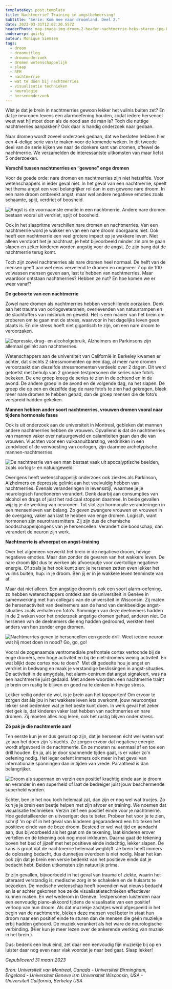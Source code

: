 ```yaml
---
templateKey: post.template
title: Nachtmerrie? Training in angstbeheersing!
Subtitle: "Serie: Kom mee naar droomland. Deel 2."
date: 2023-03-31T12:02:20.557Z
headerPhoto: map-image-img-droom-2-header-nachtmerrie-heks-staren-jpg-bron-pixabay-com-onderschrift-droom-2-header
onderwerp: quirky
auteur: Monique Siemsen
tags:
  - droom
  - droomuitleg
  - droomonderzoek
  - dromen wetenschappelijk
  - slaap
  - REM
  - nachtmerrie
  - wat te doen bij nachtmerries
  - visualisatie technieken
  - neurologie
  - hersenonderzoek
---
```

Wist je dat je brein in nachtmerries gewoon lekker het vuilnis buiten zet? En dat je neuronen tevens een alarmoefening houden, zodat iedere hersencel weet wat hij moet doen als de nood aan de man is? Toch die nuttige nachtmerries aanpakken? Ook daar is handig onderzoek naar gedaan.



Naar dromen wordt zoveel onderzoek gedaan, dat we besloten hebben hier een 4-delige serie van te maken voor de komende weken. In dit tweede deel van de serie kijken we naar de donkere kant van dromen, oftewel de nachtmerrie. We verzamelden de interessantste uitkomsten van maar liefst 5 onderzoeken. 



**Verschil tussen nachtmerries en “gewone” enge dromen**

Voor de goede orde: nare dromen en nachtmerries zijn niet hetzelfde. Voor wetenschappers in ieder geval niet. In het geval van een nachtmerrie, speelt het thema angst een veel belangrijker rol dan in een gewone nare droom. In een nare droom ontbreekt angst, maar wel andere negatieve emoties zoals schaamte, spijt, verdriet of boosheid. 

![Angst is de voornaamste emotie in een nachtmerrie. Andere nare dromen bestaan vooral uit verdriet, spijt of boosheid.](/img/droom-2-nachtmerrie-bos-gedaante.jpg "Pixabay.com")

Ook in het slaapritme verschillen nare dromen en nachtmerries. Van een nachtmerrie word je wakker en van een nare droom doorgaans niet. Ook heeft een nachtmerrie een veel grotere impact op je wakkere leven. Niet alleen verstoort het je nachtrust, je hebt bijvoorbeeld minder zin om te gaan slapen en zeker kinderen worden angstig voor de angst. Ze zijn bang dat de nachtmerrie terug komt.



Toch zijn zowel nachtmerries als nare dromen heel normaal. De helft van de mensen geeft aan wel eens vervelend te dromen en ongeveer 7 op de 100 volwassen mensen geven aan, last te hebben van nachtmerries. Maar waardoor ontstaan nachtmerries? Hebben ze nut? En hoe komen we er weer vanaf?



**De geboorte van een nachtmerrie**

Zowel nare dromen als nachtmerries hebben verschillende oorzaken. Denk aan het trauma van oorlogsveteranen, overlevenden van natuurrampen en de slachtoffers van misbruik en geweld. Het is een manier van het brein om proberen om te gaan met de stress, waarvoor in het dagelijks leven geen plaats is. En die stress hoeft niet gigantisch te zijn, om een nare droom te veroorzaken.

![Depressie, drug- en alcoholgebruik, Alzheimers en Parkinsons zijn allemaal gelinkt aan nachtmerries.](/img/droom-2-oorzaken-drugs-meisje.jpg "Pixabay.com")

Wetenschappers aan de universiteit van Californië in Berkeley kwamen er achter, dat slechts 2 stressmomenten op een dag, al meer nare dromen veroorzaakt dan diezelfde stressmomenten verdeeld over 2 dagen. Dit werd getoetst met behulp van 2 groepen testpersonen die series nare foto’s bekeken. De ene groep kreeg de series te zien in de ochtend en in de avond. De andere groep in de avond en de volgende dag, na het slapen. De groep die op een en dezelfde dag de nare foto’s te zien had gekregen, bleek meer nare dromen te hebben gehad, dan de groep mensen die de foto’s verspreid hadden gekeken. 



**Mannen hebben ander soort nachtmerries, vrouwen dromen vooral naar tijdens hormonale fases** 

Ook is uit onderzoek aan de universiteit in Montreal, gebleken dat mannen andere nachtmerries hebben de vrouwen. Opvallend is dat de nachtmerries van mannen vaker over natuurgeweld en calamiteiten gaan dan die van vrouwen. Vluchten voor een vulkaanuitbarsting, verdrinken in een zondvloed of de verwoesting van oorlogen, zijn daarmee archetypische mannen-nachtmerries.

![De nachtmerrie van een man bestaat vaak uit apocalyptische beelden, zoals oorlogs- en natuurgeweld.](/img/droom-2-man-apocalyps.jpg "Pixabay.com")

Overigens heeft wetenschappelijk onderzoek ook ziektes als Parkinson, Alzheimers en depressie gelinkt aan het veelvuldig hebben van nachtmerries. Evenals veranderingen in levensstijl, waarmee je je neurologisch functioneren verandert. Denk daarbij aan consumpties van alcohol en drugs of juist het radicaal stoppen daarmee. In beide gevallen wijzig je de werking van neuronen. Tot slot zijn hormonale veranderingen in een mensenleven van belang. Zo geven zwangere vrouwen en vrouwen in de overgang, vaker aan last te hebben van enge dromen. Logisch, want hormonen zijn neurotransmitters. Zij zijn dus de chemische boodschappenjongens van je hersencellen. Verandert die boodschap, dan verandert de neuron zijn werk.



**Nachtmerrie is afvoerput en angst-training**

Over het algemeen verwerkt het brein in de negatieve droom, hevige negatieve emoties. Maar dan zonder de gevaren van het wakkere leven. De nare droom lijkt dus te werken als afvoerputje voor overtollige negatieve energie. Of zoals je het ook kunt zien: je hersenen zetten even lekker het vuilnis buiten, hup: in je droom. Ben jij er in je wakkere leven tenminste van af.

Maar dat niet alleen. Een angstige droom is ook een soort alarm-oefening, zo hebben wetenschappers ontdekt aan de universiteit in Genève in samenwerking met hun collega’s van de universiteit in Wisconsin. Zij maten de hersenactiviteit van deelnemers aan de hand van denkbeeldige angst-situaties zoals verhalen en foto’s. Sommigen van deze deelnemers hadden in de 2 weken voor het onderzoek angstige dromen gehad, anderen niet. De hersenen van de deelnemers die eng hadden gedroomd, werkten heel anders van hen zonder enge dromen.

![Nachtmerries geven je hersencellen een goede drill. Weet iedere neuron wat hij moet doen in nood? Go, go, go!](/img/droom-2-militaire-oefening.jpg "Pixabay.com")

Vooral de zogenaamde ventromediale prefrontale cortex vertoonde bij de enge dromers, een hoge activiteit en bij de niet-dromers weinig activiteit. En wat blijkt deze cortex nou te doen?  Met dit gedeelte hou je angst en verdriet in bedwang en maak je verstandige beslissingen in angst-situaties. De activiteit in de amygdala, het alarm-centrum dat angst signaleert, was na een nachtmerrie juist gedaald. Met andere woorden: een nachtmerrie traint je brein om rustig te blijven en goed na te denken in hevige stress. 

Lekker veilig onder de wol, is je brein aan het topsporten! Om ervoor te zorgen dat áls jou in het wakkere leven iets overkomt, jouw neuroontjes lekker snel bedenken wat je het beste kunt doen. In welk geval het zeker niet gek is, dat kinderen vaker last hebben van nachtmerries en nare dromen. Zij moeten alles nog leren, ook het rustig blijven onder stress.



**Zó pak je die nachtmerrie aan!**

Ten eerste kun je er dus gerust op zijn, dat je hersenen écht wel weten wat ze aan het doen zijn ‘s nachts. Ze zorgen ervoor dat negatieve energie wordt afgevoerd in de nachtmerrie. En ze moeten nu eenmaal af en toe een drill houden. En ja, als je door spannende tijden gaat, is er vaker zo’n oefening nodig. Het leger oefent immers ook meer in het geval van internationale spanningen dan in tijden van vrede. Paraatheid is dan belangrijker.

![Droom als superman en verzin een positief krachtig einde aan je droom en verander in een superheld of laat de bedreiger juist jouw beschermende superheld worden.](/img/droom-2-spiderman.jpg "Pixabay.com")



Echter, ben je het nou toch helemaal zat, dan zijn er nog wel wat trucjes. Zo kun je je brein een beetje helpen met zijn afvoer en training. We noemen dat visualisatie technieken. Verzin zélf een positief einde voor je nachtmerrie. Hoe gedetailleerder en uitvoeriger: des te beter. Probeer het voor je te zien, schrijf ‘m op óf in het geval van kinderen gegarandeerd een hit: teken het positieve einde van de boze droom. Besteed er wel wat tijd en aandacht aan, dus bijvoorbeeld als het gaat om de tekening, laat kinderen erover vertellen en de tekening ook nog mooi inkleuren. Daarna gaat de tekening boven het bed of jijzelf met het positieve einde indachtig, lekker slapen. De kans is groot dat de nachtmerrie helemaal wegblijft. Je brein heeft immers de oplossing bedacht, dus dunnetjes overdoen is niet nodig. Maar het kan ook zijn dat je brein een versie bedenkt van het positieve einde dat je bedacht hebt. Beiden uitkomsten zijn natuurlijk prima.

Er zijn gevallen, bijvoorbeeld in het geval van trauma of ziekte, waarin het uiteraard verstandig is, medische zorg in te schakelen en de huisarts te bezoeken. De medische wetenschap heeft bovendien wat nieuws bedacht en is er achter gekomen hoe ze de visualisatietechnieken effectiever kunnen maken. En wel wederom in Genève. Testpersonen luisterden naar een eenvoudig piano-akkoord tijdens de visualisatie van een positief verloop van hun droom. Als dat muziekje zachtjes werd afgespeeld in het begin van de nachtmerrie, bleken deze mensen veel beter in staat hun droom naar een positief einde te sturen dan de mensen die géén muziekje erbij hadden gehoord. De muziek verankert als het ware de neurologische verbinding. (Hier kun je meer lezen over de ankerende werking van muziek in het brein.) 



Dus: bedenk een leuk eind, zet daar een eenvoudig fijn muziekje bij op en luister daar nog even naar vlak voordat je naar bed gaat. Slaap lekker!

*Gepubliceerd 31 maart 2023*

*Bron: Universiteit van Montreal, Canada - Universiteit Birmingham, Engeland - Universiteit Geneve ism Universiteit Wisconsin, USA - Universiteit California, Berkeley USA*
